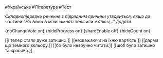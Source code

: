 #Українська #Література #Тест

*Складнопідрядне речення з підрядним причини утвориться, якщо до частини "На вікна в моїй кімнаті повісили жалюзі,.." додати*

{noChangeVote on}
{hideProgress on}
{shareEnable off}
{hideCount on}

[[і тепер стало дуже затишно.]]
[[незважаючи на їхню вартість.]]
[[дарма що темного кольору.]]
[[бо було незручно читати.]]
[[щоб було затишно та красиво.]]
